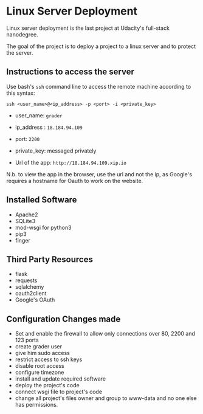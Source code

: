 # Linux Server Deployment

Linux server deployment is the last project at Udacity's full-stack nanodegree.

The goal of the project is to deploy a project to a linux server and to protect the server.

## Instructions to access the server
Use bash's `ssh` command line to access the remote machine according to this syntax:
```
ssh <user_name>@<ip_address> -p <port> -i <private_key>
```
- user_name: `grader`
- ip_address : `18.184.94.109`
- port: `2200`
- private_key: messaged privately

- Url of the app: `http://18.184.94.109.xip.io`

N.b. to view the app in the browser, use the url and not the ip, as Google's requires a hostname for Oauth to work on the website.

## Installed Software
- Apache2
- SQLite3
- mod-wsgi for python3
- pip3
- finger


## Third Party Resources
- flask
- requests
- sqlalchemy
- oauth2client
- Google's OAuth

## Configuration Changes made
- Set and enable the firewall to allow only connections over 80, 2200 and 123 ports
- create grader user
- give him sudo access
- restrict access to ssh keys
- disable root access
- configure timezone
- install and update required software
- deploy the project's code
- connect wsgi file to project's code
- change all project's files owner and group to www-data and no one else has permissions.